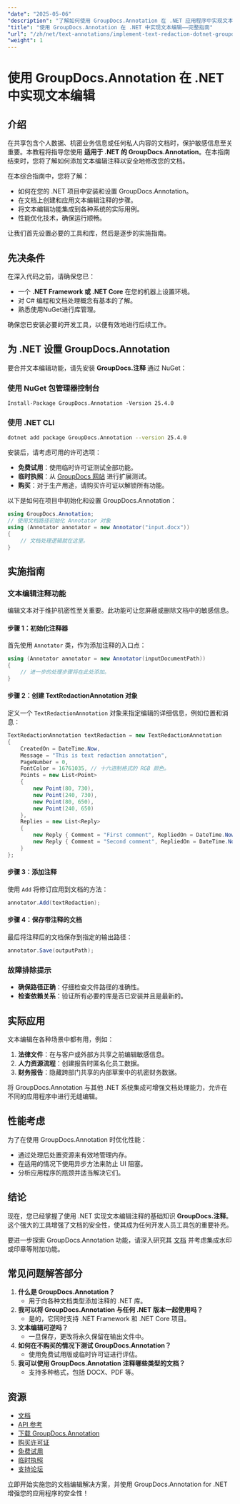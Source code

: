 ```yaml
---
"date": "2025-05-06"
"description": "了解如何使用 GroupDocs.Annotation 在 .NET 应用程序中实现文本编辑注释。轻松保护敏感信息。"
"title": "使用 GroupDocs.Annotation 在 .NET 中实现文本编辑——完整指南"
"url": "/zh/net/text-annotations/implement-text-redaction-dotnet-groupdocs-annotation/"
"weight": 1
---
```


# 使用 GroupDocs.Annotation 在 .NET 中实现文本编辑

## 介绍

在共享包含个人数据、机密业务信息或任何私人内容的文档时，保护敏感信息至关重要。本教程将指导您使用 **适用于 .NET 的 GroupDocs.Annotation**。在本指南结束时，您将了解如何添加文本编辑注释以安全地修改您的文档。

在本综合指南中，您将了解：
- 如何在您的 .NET 项目中安装和设置 GroupDocs.Annotation。
- 在文档上创建和应用文本编辑注释的步骤。
- 将文本编辑功能集成到各种系统的实际用例。
- 性能优化技术，确保运行顺畅。

让我们首先设置必要的工具和库，然后是逐步的实施指南。

## 先决条件

在深入代码之前，请确保您已：
- 一个 **.NET Framework 或 .NET Core** 在您的机器上设置环境。
- 对 C# 编程和文档处理概念有基本的了解。
- 熟悉使用NuGet进行库管理。

确保您已安装必要的开发工具，以便有效地进行后续工作。

## 为 .NET 设置 GroupDocs.Annotation

要合并文本编辑功能，请先安装 **GroupDocs.注释** 通过 NuGet：

### 使用 NuGet 包管理器控制台
```shell
Install-Package GroupDocs.Annotation -Version 25.4.0
```

### 使用 .NET CLI
```bash
dotnet add package GroupDocs.Annotation --version 25.4.0
```

安装后，请考虑可用的许可选项： 
- **免费试用**：使用临时许可证测试全部功能。
- **临时执照**：从 [GroupDocs 网站](https://purchase.groupdocs.com/temporary-license/) 进行扩展测试。
- **购买**：对于生产用途，请购买许可证以解锁所有功能。

以下是如何在项目中初始化和设置 GroupDocs.Annotation：
```csharp
using GroupDocs.Annotation;
// 使用文档路径初始化 Annotator 对象
using (Annotator annotator = new Annotator("input.docx"))
{
    // 文档处理逻辑就在这里。
}
```

## 实施指南

### 文本编辑注释功能

编辑文本对于维护机密性至关重要。此功能可让您屏蔽或删除文档中的敏感信息。

#### 步骤 1：初始化注释器
首先使用 `Annotator` 类，作为添加注释的入口点：
```csharp
using (Annotator annotator = new Annotator(inputDocumentPath))
{
    // 进一步的处理步骤将在此处添加。
}
```

#### 步骤 2：创建 TextRedactionAnnotation 对象
定义一个 `TextRedactionAnnotation` 对象来指定编辑的详细信息，例如位置和消息：
```csharp
TextRedactionAnnotation textRedaction = new TextRedactionAnnotation
{
    CreatedOn = DateTime.Now,
    Message = "This is text redaction annotation",
    PageNumber = 0,
    FontColor = 16761035, // 十六进制格式的 RGB 颜色。
    Points = new List<Point>
    {
        new Point(80, 730),
        new Point(240, 730),
        new Point(80, 650),
        new Point(240, 650)
    },
    Replies = new List<Reply>
    {
        new Reply { Comment = "First comment", RepliedOn = DateTime.Now },
        new Reply { Comment = "Second comment", RepliedOn = DateTime.Now }
    }
};
```

#### 步骤 3：添加注释
使用 `Add` 将修订应用到文档的方法：
```csharp
annotator.Add(textRedaction);
```

#### 步骤 4：保存带注释的文档
最后将注释后的文档保存到指定的输出路径：
```csharp
annotator.Save(outputPath);
```

### 故障排除提示
- **确保路径正确**：仔细检查文件路径的准确性。
- **检查依赖关系**：验证所有必要的库是否已安装并且是最新的。

## 实际应用

文本编辑在各种场景中都有用，例如：
1. **法律文件**：在与客户或外部方共享之前编辑敏感信息。
2. **人力资源流程**：创建报告时匿名化员工数据。
3. **财务报告**：隐藏跨部门共享的内部草案中的机密财务数据。

将 GroupDocs.Annotation 与其他 .NET 系统集成可增强文档处理能力，允许在不同的应用程序中进行无缝编辑。

## 性能考虑

为了在使用 GroupDocs.Annotation 时优化性能：
- 通过处理后处置资源来有效地管理内存。
- 在适用的情况下使用异步方法来防止 UI 阻塞。
- 分析应用程序的瓶颈并适当解决它们。

## 结论

现在，您已经掌握了使用 .NET 实现文本编辑注释的基础知识 **GroupDocs.注释**。这个强大的工具增强了文档的安全性，使其成为任何开发人员工具包的重要补充。 

要进一步探索 GroupDocs.Annotation 功能，请深入研究其 [文档](https://docs.groupdocs.com/annotation/net/) 并考虑集成水印或印章等附加功能。

## 常见问题解答部分

1. **什么是 GroupDocs.Annotation？**
   - 用于向各种文档类型添加注释的 .NET 库。
2. **我可以将 GroupDocs.Annotation 与任何 .NET 版本一起使用吗？**
   - 是的，它同时支持 .NET Framework 和 .NET Core 项目。
3. **文本编辑可逆吗？**
   - 一旦保存，更改将永久保留在输出文件中。
4. **如何在不购买的情况下测试 GroupDocs.Annotation？**
   - 使用免费试用版或临时许可证进行评估。
5. **我可以使用 GroupDocs.Annotation 注释哪些类型的文档？**
   - 支持多种格式，包括 DOCX、PDF 等。

## 资源
- [文档](https://docs.groupdocs.com/annotation/net/)
- [API 参考](https://reference.groupdocs.com/annotation/net/)
- [下载 GroupDocs.Annotation](https://releases.groupdocs.com/annotation/net/)
- [购买许可证](https://purchase.groupdocs.com/buy)
- [免费试用](https://releases.groupdocs.com/annotation/net/)
- [临时执照](https://purchase.groupdocs.com/temporary-license/)
- [支持论坛](https://forum.groupdocs.com/c/annotation/)

立即开始实施您的文档编辑解决方案，并使用 GroupDocs.Annotation for .NET 增强您的应用程序的安全性！